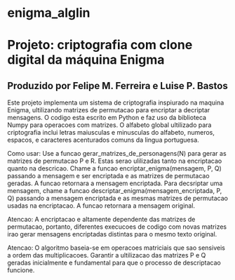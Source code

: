 # enigma_alglin

# Projeto: criptografia com clone digital da máquina Enigma
## Produzido por Felipe M. Ferreira e Luise P. Bastos

Este projeto implementa um sistema de criptografia inspiurado na maquina Enigma, ultilizando matrizes de permutacao para encriptar a decriptar mensagens. O codigo esta escrito em Python e faz uso da biblioteca Numpy para operacoes com matrizes. O alfabeto global ultilizado para criptografia inclui letras maiusculas e minusculas do alfabeto, numeros, espacos, e caracteres acenturados comuns da lingua portuguesa. 

Como usar: Use a funcao gerar_matrizes_de_personagens(N) para gerar as matrizes de permutacao P e R. Estas serao ulilizadas tanto na encriptacao quanto na descricao. Chame a funcao encriptar_enigma(mensagem, P, Q) passando a mensagem e ser encriptada e as matrizes de permutacao geradas. A funcao retornara a mensagem encriptada. Para decsriptar uma mensagem, chame a funcao descriptar_enigma(mensagem_encriptada, P, Q) passando a mensagem encriptada e as mesmas matrizes de permutacao usadas na encriptacao. A funcao retornara a mensagem original. 

Atencao: A encriptacao e altamente dependente das matrizes de permutacao, portanto, diferentes execucoes de codigo com novas matrizes irao gerar mensagens encriptadas distintas para o mesmo texto original. 

Atencao: O algoritmo baseia-se em operacoes matriciais que sao sensiveis a ordem das multiplicacoes. Garantir a ultilizacao das matrizes P e Q geradas inicialmente e fundamental para que o processo de descriptacao funcione. 



